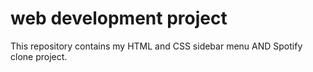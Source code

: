 # web development project
This repository contains my HTML and CSS sidebar menu AND Spotify clone project.
